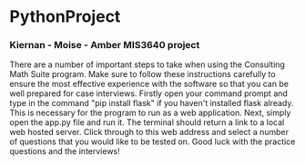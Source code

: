 # PythonProject

### Kiernan - Moise - Amber MIS3640 project

There are a number of important steps to take when using the Consulting Math Suite program. Make sure to follow these instructions carefully to ensure the most effective experience with the software so that you can be well prepared for case interviews. Firstly open your command prompt and type in the command "pip install flask" if you haven't installed flask already. This is necessary for the program to run as a web application. Next, simply open the app.py file and run it. The terminal should return a link to a local web hosted server. Click through to this web address and select a number of questions that you would like to be tested on. Good luck with the practice questions and the interviews!
